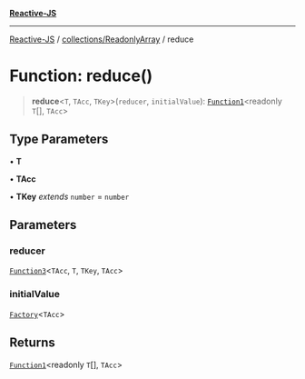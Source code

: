 [**Reactive-JS**](../../../README.md)

***

[Reactive-JS](../../../README.md) / [collections/ReadonlyArray](../README.md) / reduce

# Function: reduce()

> **reduce**\<`T`, `TAcc`, `TKey`\>(`reducer`, `initialValue`): [`Function1`](../../../functions/type-aliases/Function1.md)\<readonly `T`[], `TAcc`\>

## Type Parameters

• **T**

• **TAcc**

• **TKey** *extends* `number` = `number`

## Parameters

### reducer

[`Function3`](../../../functions/type-aliases/Function3.md)\<`TAcc`, `T`, `TKey`, `TAcc`\>

### initialValue

[`Factory`](../../../functions/type-aliases/Factory.md)\<`TAcc`\>

## Returns

[`Function1`](../../../functions/type-aliases/Function1.md)\<readonly `T`[], `TAcc`\>
